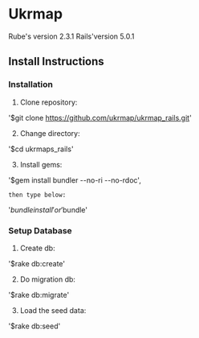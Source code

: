 # Ukrmap
  Rube's version 2.3.1
  Rails'version 5.0.1

## Install Instructions

### Installation

1. Clone repository:

'$git clone https://github.com/ukrmap/ukrmap_rails.git'

2. Change directory:

'$cd ukrmaps_rails'

3. Install gems:

'$gem install bundler --no-ri --no-rdoc',

    then type below:

'$bundle install' or '$bundle'

### Setup Database

1. Create db:

'$rake db:create'

2. Do migration db:

'$rake db:migrate'

3. Load the seed data:

'$rake db:seed'
